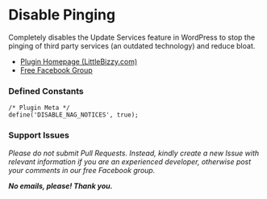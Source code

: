 # Disable Pinging

Completely disables the Update Services feature in WordPress to stop the pinging of third party services (an outdated technology) and reduce bloat.

* [Plugin Homepage (LittleBizzy.com)](https://www.littlebizzy.com/plugins/disable-pinging)
* [Free Facebook Group](https://www.facebook.com/groups/littlebizzy/)

### Defined Constants

    /* Plugin Meta */
    define('DISABLE_NAG_NOTICES', true);

### Support Issues

*Please do not submit Pull Requests. Instead, kindly create a new Issue with relevant information if you are an experienced developer, otherwise post your comments in our free Facebook group.*

***No emails, please! Thank you.***
